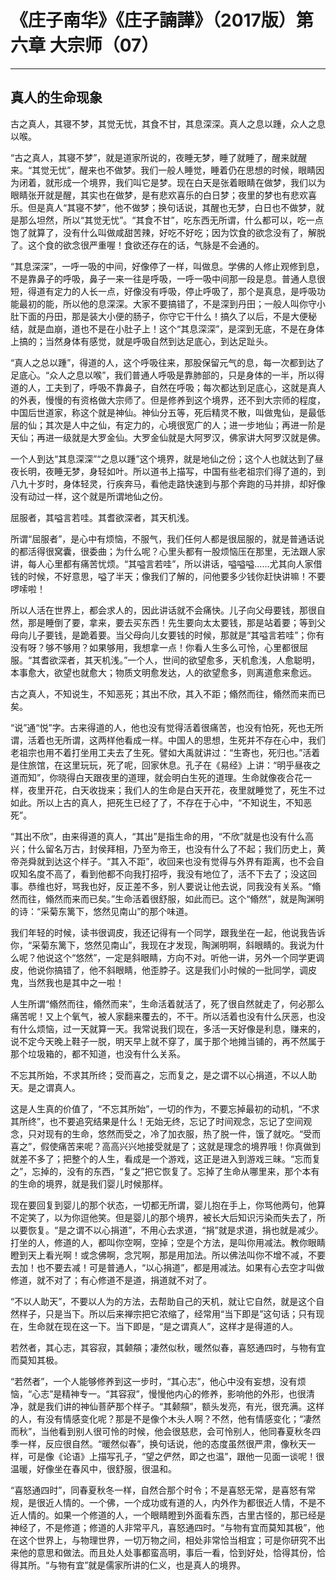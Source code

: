 # 《庄子南华》《庄子諵譁》（2017版）第六章 大宗师（07）

------

## 真人的生命现象

古之真人，其寝不梦，其觉无忧，其食不甘，其息深深。真人之息以踵，众人之息以喉。

“古之真人，其寝不梦”，就是道家所说的，夜睡无梦，睡了就睡了，醒来就醒来。“其觉无忧”，醒来也不做梦。我们一般人睡觉，睡着仍在思想的时候，眼睛因为闭着，就形成一个境界，我们叫它是梦。现在白天是张着眼睛在做梦，我们以为眼睛张开就是醒，其实也在做梦，是有悲欢喜乐的白日梦；夜里的梦也有悲欢喜乐。但是真人“其寝不梦”，他不做梦；换句话说，其醒也无梦，白日也不做梦，就是那么坦然，所以“其觉无忧”。“其食不甘”，吃东西无所谓，什么都可以，吃一点饱了就算了，没有什么叫做咸甜苦辣，好吃不好吃；因为饮食的欲念没有了，解脱了。这个食的欲念很严重喔！食欲还存在的话，气脉是不会通的。

“其息深深”，一呼一吸的中间，好像停了一样，叫做息。学佛的人修止观修到息，不是靠鼻子的呼吸，鼻子一来一往是呼吸，一呼一吸中间那一段是息。普通人息很短，得道有定力的人长一点，好像没有呼吸，停止呼吸了，那个是真息，是呼吸功能最初的能，所以他的息深深。大家不要搞错了，不是深到丹田；一般人叫你守小肚下面的丹田，那是装大小便的肠子，你守它干什么！搞久了以后，不是大便秘结，就是血崩，道也不是在小肚子上！这个“其息深深”，是深到无底，不是在身体上搞的；当然身体有感觉，就是呼吸自然到达足底心，到达足趾头。

“真人之总以踵”，得道的人，这个呼吸往来，那股保留元气的息，每一次都到达了足底心。“众人之息以喉”，我们普通人呼吸是靠肺部的，只是身体的一半，所以得道的人，工夫到了，呼吸不靠鼻子，自然在呼吸；每次都达到足底心，这就是真人的外表，慢慢的有资格做大宗师了。但是修养到这个境界，还不到大宗师的程度，中国后世道家，称这个就是神仙。神仙分五等，死后精灵不散，叫做鬼仙，是最低层的仙；其次是人中之仙，有定力的，心境很宽广的人；进一步地仙；再进一阶是天仙；再进一级就是大罗金仙。大罗金仙就是大阿罗汉，佛家讲大阿罗汉就是佛。

一个人到达“其息深深”“之息以踵”这个境界，就是地仙之份；这个人也就达到了昼夜长明，夜睡无梦，身轻如叶。所以道书上描写，中国有些老祖宗们得了道的，到八九十岁时，身体轻灵，行疾奔马，看他走路快速到与那个奔跑的马并排，却好像没有动过一样，这个就是所谓地仙之份。

屈服者，其嗌言若哇。其耆欲深者，其天机浅。

所谓“屈服者”，是心中有烦恼，不服气，我们任何人都是很屈服的，就是普通话说的都活得很窝囊，很委曲；为什么呢？心里头都有一股烦恼压在那里，无法跟人家讲，每人心里都有痛苦忧烦。“其嗌言若哇”，所以讲话，嗌嗌嗌……尤其向人家借钱的时候，不好意思，嗌了半天；像我们了解的，问他要多少钱你赶快讲嘛！不要啰嗦啦！

所以人活在世界上，都会求人的，因此讲话就不会痛快。儿子向父母要钱，那很自然，那是睡倒了要，拿来，要去买东西！先生要向太太要钱，那是站着要；等到父母向儿子要钱，是跪着要。当父母向儿女要钱的时候，那就是“其嗌言若哇”；你有没有呀？够不够用？如果够用，我想拿一点！你看人生多么可怜，心里都很屈服。“其耆欲深者，其天机浅。”一个人，世间的欲望愈多，天机愈浅，人愈聪明，本事愈大，欲望也就愈大；物质文明愈发达，人的欲望愈多，则离道愈来愈远。

古之真人，不知说生，不知恶死；其出不欣，其入不距；翛然而往，翛然而来而已矣。

“说”通“悦”字。古来得道的人，他也没有觉得活着很痛苦，也没有怕死，死也无所谓，活着也无所谓，这两样他看成一样。中国人的思想，生死并不存在心中，我们老祖宗也用不着打坐用工夫去了生死。譬如大禹就讲过：“生寄也，死归也。”活着是住旅馆，在这里玩玩，死了呢，回家休息。孔子在《易经》上讲：“明乎昼夜之道而知”，你晓得白天跟夜里的道理，就会明白生死的道理。生命就像夜合花一样，夜里开花，白天收拢来；我们人的生命是白天开花，夜里就睡觉了，死生不过如此。所以上古的真人，把死生已经了了，不存在于心中，“不知说生，不知恶死”。

“其出不欣”，由来得道的真人，“其出”是指生命的用，“不欣”就是也没有什么高兴；什么留名万古，封侯拜相，乃至为帝王，也没有什么了不起；我们历史上，黄帝尧舜就到达这个样子。“其入不距”，收回来也没有觉得与外界有距离，也不会自叹知名度不高了，看到他都不向我打招呼，我没有地位了，活不下去了；没这回事。恭维也好，骂我也好，反正差不多，别人要说让他去说，同我没有关系。“翛然而往，翛然而来而已矣。”生命活着很舒服，如此而已。这个“翛然”，就是陶渊明的诗：“采菊东篱下，悠然见南山”的那个味道。

我们年轻的时候，读书很调皮，我还记得有一个同学，跟我坐在一起，他说我告诉你，“采菊东篱下，悠然见南山”，我现在才发现，陶渊明啊，斜眼睛的。我说为什么呢？他说这个“悠然”，一定是斜眼睛，方向不对。听他一讲，另外一个同学更调皮，他说你搞错了，他不斜眼睛，他歪脖子。这是我们小时候的一批同学，调皮鬼，当然我也是其中之一啦！

人生所谓“翛然而往，翛然而来”，生命活着就活了，死了很自然就走了，何必那么痛苦呢！又上个氧气，被人家翻来覆去的，不干。所以活着也没有什么厌恶，也没有什么烦恼，过一天就算一天。我常说我们现在，多活一天好像是利息，赚来的，说不定今天晚上鞋子一脱，明天早上就不穿了，属于那个地摊当铺的，再不然属于那个垃圾箱的，都不知道，也没有什么关系。

不忘其所始，不求其所终；受而喜之，忘而复之，是之谓不以心捐道，不以人助天。是之谓真人。

这是人生真的价值了，“不忘其所始”，一切的作为，不要忘掉最初的动机，“不求其所终”，也不要追究结果是什么！无始无终，忘记了时间观念，忘记了空间观念，只对现有的生命，悠然而受之，冷了加衣服，热了脱一件，饿了就吃。“受而喜之”，假使痛苦来呢？高高兴兴地接受就是了；这就是理念的境界哦！你真做到就差不多了；把整个的人生，看成是一个游戏，这正是进入到游戏三昧。“忘而复之”，忘掉的，没有的东西，“复之”把它恢复了。忘掉了生命从哪里来，那个本有的生命的境界，就是我们婴儿时候那样。

现在要回复到婴儿的那个状态，一切都无所谓，婴儿抱在手上，你骂他两句，他算不定笑了，以为你逗他笑。但是婴儿的那个境界，被长大后知识污染而失去了，所以要恢复。“是之谓不以心捐道”，不用心去求道，“捐”就是求道，捐也就是减少。打坐的人，修道的人，都叫你空啊，空掉；空是个方法，是叫你用减法。教你眼睛瞪到天上看光啊！或念佛啊，念咒啊，那是用加法。所以佛法叫你不增不减，不要去加！也不要去减！可是普通人，“以心捐道”，都是用减法。如果有心去空才叫做修道，就不对了；有心修道不是道，捐道就不对了。

“不以人助天”，不要以人为的方法，去帮助自己的天机，就让它自然，就是这个自然样子，只是当下。所以后来禅宗把它浓缩了，经常用“当下即是”这句话；只有现在，生命就在现在这一下。当下即是，“是之谓真人”，这样才是得道的人。

若然者，其心志，其容寂，其颡頯；凄然似秋，暖然似春，喜怒通四时，与物有宜而莫知其极。

“若然者”，一个人能够修养到这一步时，“其心志”，他心中没有妄想，没有烦恼，“心志”是精神专一。“其容寂”，慢慢他内心的修养，影响他的外形，也很清净，就是我们讲的神仙菩萨那个样子。“其颡頯”，额头发亮，有光，很充满。这样的人，有没有情感变化呢？那是不是像个木头人啊？不然，他有情感变化；“凄然而秋”，当他看到别人很可怜的时候，他会很慈悲，会可怜别人，他同春夏秋冬四季一样，反应很自然。“暖然似春”，换句话说，他的态度虽然很严肃，像秋天一样，可是像《论语》上描写孔子，“望之俨然，即之也温”，跟他一见面一谈呢！很温暖，好像坐在春风中，很舒服，很温和。

“喜怒通四时”，同春夏秋冬一样，自然合那个时令；不是喜怒无常，是喜怒有常规，是很近人情的。一个佛，一个成功或有道的人，内外作为都很近人情，不是不近人情的。如果一个修道的人，一个眼睛瞪到外面看东西，古里古怪的，那已经是神经了，不是修道；修道的人非常平凡，喜怒通四时。“与物有宜而莫知其极”，他在这个世界上，与物理世界，一切万物之间，相处非常恰当相宜；可是你研究不出来他的意思和做法。而且处人处事都蛮高明，事后一看，恰到好处，恰得其份，恰得其所。“与物有宜”就是儒家所讲的仁义，也是真人的境界。